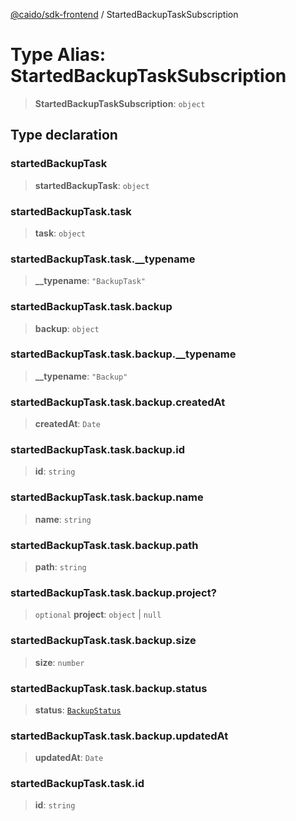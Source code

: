[@caido/sdk-frontend](../index.md) / StartedBackupTaskSubscription

# Type Alias: StartedBackupTaskSubscription

> **StartedBackupTaskSubscription**: `object`

## Type declaration

### startedBackupTask

> **startedBackupTask**: `object`

### startedBackupTask.task

> **task**: `object`

### startedBackupTask.task.\_\_typename

> **\_\_typename**: `"BackupTask"`

### startedBackupTask.task.backup

> **backup**: `object`

### startedBackupTask.task.backup.\_\_typename

> **\_\_typename**: `"Backup"`

### startedBackupTask.task.backup.createdAt

> **createdAt**: `Date`

### startedBackupTask.task.backup.id

> **id**: `string`

### startedBackupTask.task.backup.name

> **name**: `string`

### startedBackupTask.task.backup.path

> **path**: `string`

### startedBackupTask.task.backup.project?

> `optional` **project**: `object` \| `null`

### startedBackupTask.task.backup.size

> **size**: `number`

### startedBackupTask.task.backup.status

> **status**: [`BackupStatus`](BackupStatus.md)

### startedBackupTask.task.backup.updatedAt

> **updatedAt**: `Date`

### startedBackupTask.task.id

> **id**: `string`
